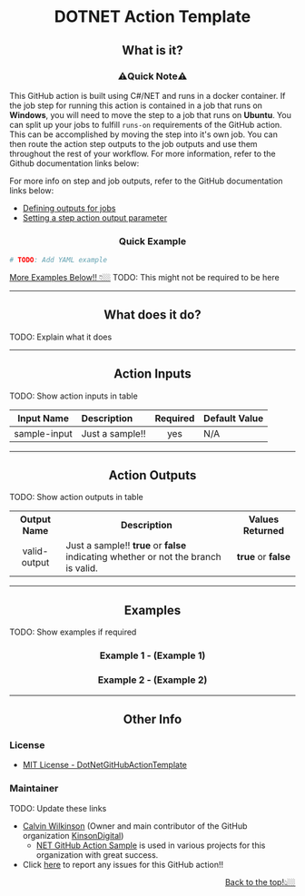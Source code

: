 <h1 align="center">

**DOTNET Action Template**<!--TODO: Update this-->
</h1>

<div align="center">

<div hidden>TODO: ADD BADGES HERE</div>

</div>


<div align="center">

<!--
    TODO: Update this and update link at the bottom that sends you back to here
-->
## **What is it?**
</div>

<div align="center"><h3 style="font-weight:bold">⚠️Quick Note⚠️</h3></div>

This GitHub action is built using C#/NET and runs in a docker container.  If the job step for running this action is contained in a job that runs on **Windows**, you will need to move the step to a job that runs on **Ubuntu**.  You can split up your jobs to fulfill `runs-on` requirements of the GitHub action. This can be accomplished by moving the step into it's own job.  You can then route the action step outputs to the job outputs and use them throughout the rest of your workflow. For more information, refer to the Github documentation links below:

For more info on step and job outputs, refer to the GitHub documentation links below:
- [Defining outputs for jobs](https://docs.github.com/en/actions/using-jobs/defining-outputs-for-jobs)
- [Setting a step action output parameter](https://docs.github.com/en/actions/using-workflows/workflow-commands-for-github-actions#setting-an-output-parameter)

<!--TODO: Add simple description-->

<div align="center"><h3 style="font-weight:bold">Quick Example</h3></div>


```yaml
# TODO: Add YAML example
```

<div align="left">
<a href="#examples">More Examples Below!! 👇🏼</a> TODO: This might not be required to be here
</div>

---

<div align="center"><h2 style="font-weight:bold">What does it do?</h2></div>

TODO: Explain what it does

---

<div align="center">

## **Action Inputs**
</div>

TODO: Show action inputs in table

| Input Name | Description | Required | Default Value |
|---|:----|:---:|---|
| sample-input | Just a sample!! | yes | N/A |

---

<div align="center">

## **Action Outputs**
</div>

TODO: Show action outputs in table

<table align="center">
    <tr>
        <th>Output Name</th>
        <th>Description</th>
        <th>Values Returned</th>
    </tr>
    <tr align="center">
        <td>valid-output</td>
        <td align="left">Just a sample!! <span style="font-weight: bold">true</span> or <span style="font-weight: bold">false</span> indicating whether or not the branch is valid.</td>
        <td><span style="font-weight: bold">true</span> or <span style="font-weight: bold">false</span></td>
    </tr>
</table>

---

<div align="center" style="font-weight:bold">

## **Examples**
</div>

TODO: Show examples if required

<div align="center">

### **Example 1 - (Example 1)**
</div>

<div align="center">

### **Example 2 - (Example 2)**
</div>

---

<div align="center">

## **Other Info**
</div>

<div align="left">

### License

<!--TODO: Update this-->
- [MIT License - DotNetGitHubActionTemplate]()
</div>

<div align="left">

### Maintainer
</div>

TODO: Update these links

<!--TODO: Update all of these links-->
- [Calvin Wilkinson](https://github.com/CalvinWilkinson) (Owner and main contributor of the GitHub organization [KinsonDigital](https://github.com/KinsonDigital))
  - [NET GitHub Action Sample](https://github.com/KinsonDigital/DotNetGitHubActionTemplate) is used in various projects for this organization with great success.
- Click [here](https://github.com/KinsonDigital/DotNetGitHubActionTemplate/issues/new/choose) to report any issues for this GitHub action!!

<div align="right">
<a href="#what-is-it?">Back to the top!👆🏼</a>
</div>
